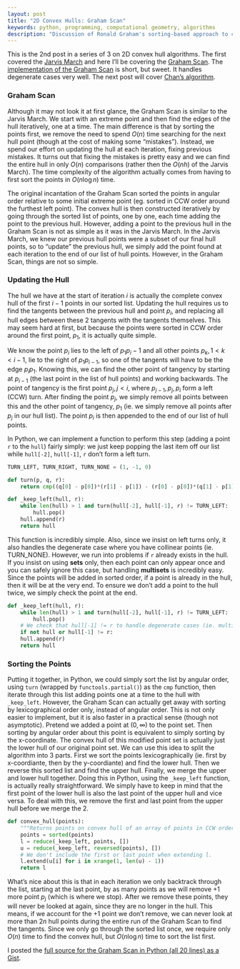 ```yaml
---
layout: post
title: "2D Convex Hulls: Graham Scan"
keywords: python, programming, computational geometry, algorithms
description: "Discussion of Ronald Graham's sorting-based approach to computing the convex hull."
---
```

This is the 2nd post in a series of 3 on 2D convex hull algorithms. The first
covered the [Jarvis March][jarvis post] and here I’ll be covering the [Graham
Scan][graham scan]. The [implementation of the Graham Scan][graham scan code]
is short, but sweet. It handles degenerate cases very well. The next post will
cover [Chan’s algorithm][chan code].

### Graham Scan

Although it may not look it at first glance, the Graham Scan is similar to the
Jarvis March. We start with an extreme point and then find the edges of the
hull iteratively, one at a time. The main difference is that by sorting the
points first, we remove the need to spend $O(n)$ time searching for the next
hull point (though at the cost of making some “mistakes”). Instead, we spend
our effort on updating the hull at each iteration, fixing previous mistakes. It
turns out that fixing the mistakes is pretty easy and we can find the entire
hull in only $O(n)$ comparisons (rather then the $O(nh)$ of the Jarvis
March). The time complexity of the algorithm actually comes from having to
first sort the points in $O(n \log n)$ time.

The original incantation of the Graham Scan sorted the points in angular order
relative to some initial extreme point (eg. sorted in CCW order around the
furthest left point). The convex hull is then constructed iteratively by going
through the sorted list of points, one by one, each time adding the point to
the previous hull. However, adding a point to the previous hull in the Graham
Scan is not as simple as it was in the Jarvis March. In the Jarvis March, we
knew our previous hull points were a subset of our final hull points, so to
“update” the previous hull, we simply add the point found at each iteration to
the end of our list of hull points. However, in the Graham Scan, things are not
so simple.

### Updating the Hull

The hull we have at the start of iteration $i$ is actually the complete
convex hull of the first $i-1$ points in our sorted list. Updating the hull
requires us to find the tangents between the previous hull and point $p_i$,
and replacing all hull edges between these 2 tangents with the tangents
themselves. This may seem hard at first, but because the points were sorted in
CCW order around the first point, $p_1$, it is actually quite simple.

We know the point $p_i$ lies to the left of $p_1 p_i-1$ and all other
points $p_k, 1 < k < i-1$, lie to the right of $p_1 p_{i-1}$, so one
of the tangents will have to be the edge $p_i p_1$. Knowing this, we can find
the other point of tangency by starting at $p_{i-1}$ (the last point in the
list of hull points) and working backwards. The point of tangency is the first
point $p_j, j < i$, where $p_{j-1}, p_j, p_i$ form a left (CCW) turn.
After finding the point $p_j$, we simply remove all points between this and
the other point of tangency, $p_1$ (ie. we simply remove all points after
$p_j$ in our hull list). The point $p_i$ is then appended to the end of our
list of hull points.

In Python, we can implement a function to perform this step (adding a point `r`
to the `hull`) fairly simply: we just keep popping the last item off our list
while `hull[-2]`, `hull[-1]`, `r` don’t form a left turn.

```python
TURN_LEFT, TURN_RIGHT, TURN_NONE = (1, -1, 0)

def turn(p, q, r):
    return cmp((q[0] - p[0])*(r[1] - p[1]) - (r[0] - p[0])*(q[1] - p[1]), 0)

def _keep_left(hull, r):
    while len(hull) > 1 and turn(hull[-2], hull[-1], r) != TURN_LEFT:
        hull.pop()
    hull.append(r)
    return hull
```

This function is incredibly simple. Also, since we insist on left turns only,
it also handles the degenerate case where you have collinear points (ie.
TURN_NONE). However, we run into problems if `r` already exists in the hull. If
you insist on using **sets** only, then each point can only appear once and you
can safely ignore this case, but handling **multisets** is incredibly easy.
Since the points will be added in sorted order, if a point is already in the
hull, then it will be at the very end. To ensure we don’t add a point to the
hull twice, we simply check the point at the end.

```python
def _keep_left(hull, r):
    while len(hull) > 1 and turn(hull[-2], hull[-1], r) != TURN_LEFT:
        hull.pop()
    # We check that hull[-1] != r to handle degenerate cases (ie. multisets)
    if not hull or hull[-1] != r:
    hull.append(r)
    return hull
```

### Sorting the Points

Putting it together, in Python, we could simply sort the list by angular order,
using `turn` (wrapped by `functools.partial()`) as the `cmp` function, then
iterate through this list adding points one at a time to the hull with
`_keep_left`. However, the Graham Scan can actually get away with sorting by
lexicographical order only, instead of angular order. This is not only easier
to implement, but it is also faster in a practical sense (though not
asymptotic). Pretend we added a point at $(0, \infty)$ to the point set. Then
sorting by angular order about this point is equivalent to simply sorting by
the x-coordinate. The convex hull of this modified point set is actually just
the lower hull of our original point set. We can use this idea to split the
algorithm into 3 parts. First we sort the points lexicographically (ie. first
by x-coordiante, then by the y-coordiante) and find the lower hull. Then we
reverse this sorted list and find the upper hull. Finally, we merge the upper
and lower hull together. Doing this in Python, using the `_keep_left` function,
is actually really straightforward. We simply have to keep in mind that the
first point of the lower hull is also the last point of the upper hull and vice
versa. To deal with this, we remove the first and last point from the upper
hull before we merge the 2.

```python
def convex_hull(points):
    """Returns points on convex hull of an array of points in CCW order."""
    points = sorted(points)
    l = reduce(_keep_left, points, [])
    u = reduce(_keep_left, reversed(points), [])
    # We don't include the first or last point when extending l.
    l.extend(u[i] for i in xrange(1, len(u) - 1))
    return l
```

What’s nice about this is that in each iteration we only backtrack through the
list, starting at the last point, by as many points as we will remove +1 more
point $p_j$ (which is where we stop). After we remove these points, they will
never be looked at again, since they are no longer in the hull. This means, if
we account for the +1 point we don’t remove, we can never look at more than
$2n$ hull points during the entire run of the Graham Scan to find the
tangents. Since we only go through the sorted list once, we require only
$O(n)$ time to find the convex hull, but $O(n \log n)$ time to sort the
list first.

I posted the [full source for the Graham Scan in Python (all 20 lines) as a Gist][graham scan code].

[jarvis post]: /2009/12/jarvis-march/ "Discussion of the Jarvis march"
[graham scan post]: /2010/03/graham-scan/ "Discussion of the Graham-Andrews scan"
[chan post]: /2010/12/2d-convex-hulls-chans-algorithm/ "Discussion of Chan's algorithm"
[jarvis]: http://en.wikipedia.org/wiki/Jarvis_march "Jarvis March (Gift Wrapping)"
[jarivs code]: http://gist.github.com/252222 "Source code for the Jarvis March"
[graham scan]: http://en.wikipedia.org/wiki/Graham_scan "Graham (Andrews) Scan"
[graham scan code]: http://gist.github.com/242402 "Source code for the Graham Scan"
[chan]: http://www.cs.uwaterloo.ca/~tmchan/conv23d.ps.gz "Chan's Algorithm (original paper)"
[chan code]: http://gist.github.com/252229 "Source code for Chan's algorithm"
